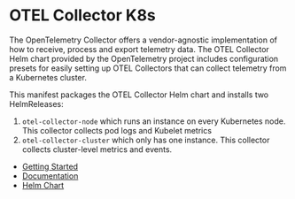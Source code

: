# OTEL Collector K8s

The OpenTelemetry Collector offers a vendor-agnostic implementation of how to receive, process and export telemetry data. The OTEL Collector Helm chart provided by the OpenTelemetry project includes configuration presets for easily setting up OTEL Collectors that can collect telemetry from a Kubernetes cluster.

This manifest packages the OTEL Collector Helm chart and installs two HelmReleases:

1) `otel-collector-node` which runs an instance on every Kubernetes node. This collector collects pod logs and Kubelet metrics
2) `otel-collector-cluster` which only has one instance. This collector collects cluster-level metrics and events.

- [Getting Started](https://opentelemetry.io/docs/kubernetes/getting-started/)
- [Documentation](https://opentelemetry.io/docs/kubernetes/helm/collector/)
- [Helm Chart](https://github.com/open-telemetry/opentelemetry-helm-charts/tree/main/charts/opentelemetry-collector)
